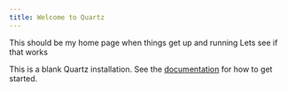 ```yaml
---
title: Welcome to Quartz
---
```

This should be my home page when things get up and running
Lets see if that works

This is a blank Quartz installation.
See the [documentation](https://quartz.jzhao.xyz) for how to get started.
